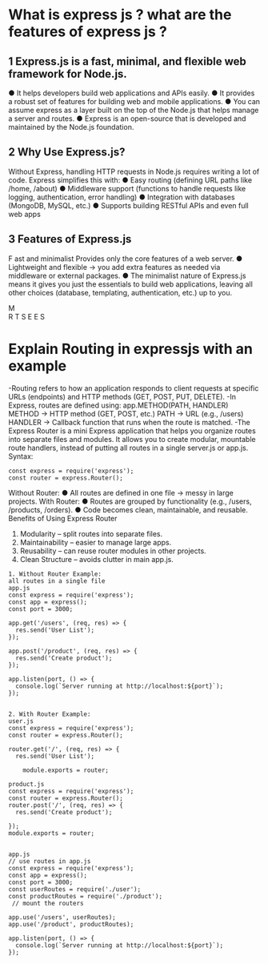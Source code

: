 # What is express js ? what are the features of express js ?

## 1 Express.js is a fast, minimal, and flexible web framework for Node.js.
● It helps developers build web applications and APIs easily.
● It provides a robust set of features for building web and mobile applications.
● You can assume express as a layer built on the top of the Node.js that helps
manage a server and routes.
● Express is an open-source that is developed and maintained by the Node.js
foundation.
## 2 Why Use Express.js?
Without Express, handling HTTP requests in Node.js requires writing a lot of code.
Express simplifies this with:
● Easy routing (defining URL paths like /home, /about)
● Middleware support (functions to handle requests like logging, authentication,
error handling)
● Integration with databases (MongoDB, MySQL, etc.)
● Supports building RESTful APIs and even full web apps

## 3 Features of Express.js
F ast and minimalist
Provides only the core features of a web server.
● Lightweight and flexible → you add extra features as needed via middleware
or external packages.
● The minimalist nature of Express.js means it gives you just the essentials
to build web applications, leaving all other choices (database, templating,
authentication, etc.) up to you.

M  
R 
T
S
E
E
S














# Explain Routing in expressjs with an example

-Routing refers to how an application responds to client requests at specific URLs
(endpoints) and HTTP methods (GET, POST, PUT, DELETE).
-In Express, routes are defined using:
app.METHOD(PATH, HANDLER)
METHOD → HTTP method (GET, POST, etc.)
PATH → URL (e.g., /users)
HANDLER → Callback function that runs when the route is matched.
-The Express Router is a mini Express application that helps you organize
routes into separate files and modules.
It allows you to create modular, mountable route handlers, instead of putting all
routes in a single server.js or app.js.
Syntax:

```
const express = require('express');
const router = express.Router();
```

Without Router:
● All routes are defined in one file → messy in large projects.
With Router:
● Routes are grouped by functionality (e.g., /users, /products,
/orders).
● Code becomes clean, maintainable, and reusable.
Benefits of Using Express Router

1. Modularity – split routes into separate files.
2. Maintainability – easier to manage large apps.
3. Reusability – can reuse router modules in other projects.
4. Clean Structure – avoids clutter in main app.js.

```
1. Without Router Example:
all routes in a single file
app.js
const express = require('express');
const app = express();
const port = 3000;

app.get('/users', (req, res) => {
  res.send('User List');
});

app.post('/product', (req, res) => {
  res.send('Create product');
});

app.listen(port, () => {
  console.log(`Server running at http://localhost:${port}`);
});


2. With Router Example:
user.js
const express = require('express');
const router = express.Router();

router.get('/', (req, res) => {
  res.send('User List');

    module.exports = router;

product.js
const express = require('express');
const router = express.Router();
router.post('/', (req, res) => {
  res.send('Create product');

});
module.exports = router;


app.js
// use routes in app.js
const express = require('express');
const app = express();
const port = 3000;
const userRoutes = require('./user');
const productRoutes = require('./product');
 // mount the routers

app.use('/users', userRoutes);
app.use('/product', productRoutes);

app.listen(port, () => {
  console.log(`Server running at http://localhost:${port}`);
});


```

